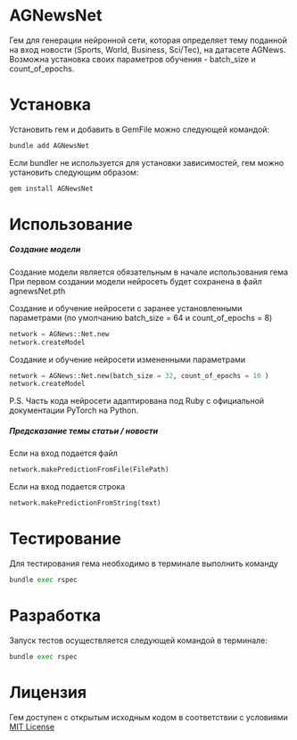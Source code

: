 # AGNewsNet
Гем для генерации нейронной сети, которая определяет тему поданной на вход новости (Sports, World, Business, Sci/Tec), на датасете AGNews. 
Возможна установка своих параметров обучения - batch_size и count_of_epochs.

# Установка
Установить гем и добавить в GemFile можно следующей командой: 

```python
bundle add AGNewsNet
```

Если bundler не используется для установки зависимостей, гем можно установить следующим образом: 

```python
gem install AGNewsNet
```

# Использование

##### Создание модели
 
Создание модели является обязательным в начале использования гема
При первом создании модели нейросеть будет сохранена в файл agnewsNet.pth

Создание и обучение нейросети с заранее установленными параметрами
(по умолчанию batch_size = 64 и count_of_epochs = 8)

```python
network = AGNews::Net.new
network.createModel
```

Создание и обучение нейросети измененными параметрами 

```python
network = AGNews::Net.new(batch_size = 32, count_of_epochs = 10 )
network.createModel
```

P.S. Часть кода нейросети адаптирована под Ruby с официальной документации PyTorch на Python.
##### Предсказание темы статьи / новости

Если на вход подается файл
```python
network.makePredictionFromFile(FilePath)
```

Если на вход подается строка
```python
network.makePredictionFromString(text)
```
# Тестирование

Для тестирования гема необходимо в терминале выполнить команду
```python
bundle exec rspec
```
 
# Разработка

Запуск тестов осуществляется следующей командой в терминале: 

```python
bundle exec rspec
```

# Лицензия
Гем доступен с открытым исходным кодом в соответствии с условиями [MIT License](https://github.com/Ekaterina0801/AGNewsNet/blob/master/LICENSE )
